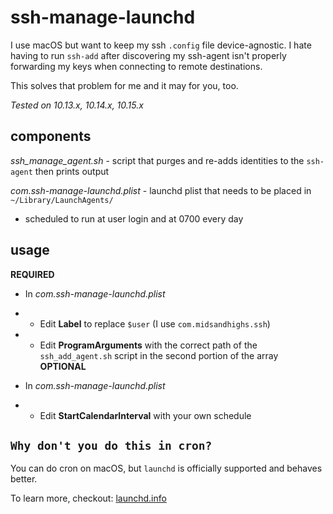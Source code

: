 ssh-manage-launchd
===============

I use macOS but want to keep my ssh `.config` file device-agnostic. I hate having to run `ssh-add` after discovering my ssh-agent isn't properly forwarding my keys when connecting to remote destinations. 

This solves that problem for me and it may for you, too.

_Tested on 10.13.x, 10.14.x, 10.15.x_

components
----------

*ssh_manage_agent.sh* - script that purges and re-adds identities to the `ssh-agent` then prints output

*com.ssh-manage-launchd.plist* - launchd plist that needs to be placed in `~/Library/LaunchAgents/`
* scheduled to run at user login and at 0700 every day

usage
-----
**REQUIRED**
* In *com.ssh-manage-launchd.plist*  
- * Edit **Label** to replace `$user` (I use `com.midsandhighs.ssh`)
- * Edit **ProgramArguments** with the correct path of the `ssh_add_agent.sh` script in the second portion of the array
**OPTIONAL**
* In *com.ssh-manage-launchd.plist*
- * Edit **StartCalendarInterval** with your own schedule

`Why don't you do this in cron?`
----------------
You can do cron on macOS, but `launchd` is officially supported and behaves better. 

To learn more, checkout: [launchd.info](https://launchd.info)